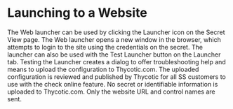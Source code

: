 [title]: # (Launching to a Website)
[tags]: # (Launcher)
[priority]: # (40)

# Launching to a Website

The Web launcher can be used by clicking the Launcher icon on the Secret View page. The Web launcher opens a new window in the browser, which attempts to login to the site using the credentials on the secret. The launcher can also be used with the Test Launcher button on the Launcher tab. Testing the Launcher creates a dialog to offer troubleshooting help and means to upload the configuration to Thycotic.com. The uploaded configuration is reviewed and published by Thycotic for all SS customers to use with the check online feature. No secret or identifiable information is uploaded to Thycotic.com. Only the website URL and control names are sent.
